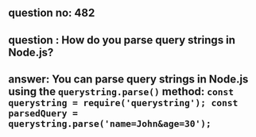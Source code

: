 
      
## question no: 482

## question : How do you parse query strings in Node.js?

## answer: You can parse query strings in Node.js using the `querystring.parse()` method: `const querystring = require('querystring'); const parsedQuery = querystring.parse('name=John&age=30');`
      